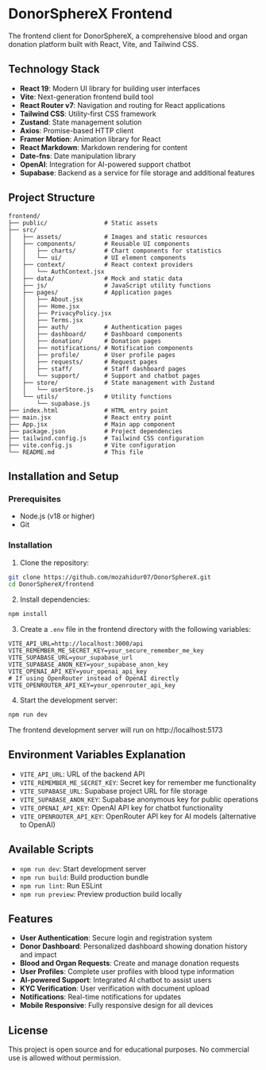 # DonorSphereX Frontend

The frontend client for DonorSphereX, a comprehensive blood and organ donation platform built with React, Vite, and Tailwind CSS.

## Technology Stack

- **React 19**: Modern UI library for building user interfaces
- **Vite**: Next-generation frontend build tool
- **React Router v7**: Navigation and routing for React applications
- **Tailwind CSS**: Utility-first CSS framework
- **Zustand**: State management solution
- **Axios**: Promise-based HTTP client
- **Framer Motion**: Animation library for React
- **React Markdown**: Markdown rendering for content
- **Date-fns**: Date manipulation library
- **OpenAI**: Integration for AI-powered support chatbot
- **Supabase**: Backend as a service for file storage and additional features

## Project Structure

```
frontend/
├── public/                # Static assets
├── src/
│   ├── assets/            # Images and static resources
│   ├── components/        # Reusable UI components
│   │   ├── charts/        # Chart components for statistics
│   │   └── ui/            # UI element components
│   ├── context/           # React context providers
│   │   └── AuthContext.jsx
│   ├── data/              # Mock and static data
│   ├── js/                # JavaScript utility functions
│   ├── pages/             # Application pages
│   │   ├── About.jsx
│   │   ├── Home.jsx
│   │   ├── PrivacyPolicy.jsx
│   │   ├── Terms.jsx
│   │   ├── auth/          # Authentication pages
│   │   ├── dashboard/     # Dashboard components
│   │   ├── donation/      # Donation pages
│   │   ├── notifications/ # Notification components
│   │   ├── profile/       # User profile pages
│   │   ├── requests/      # Request pages
│   │   ├── staff/         # Staff dashboard pages
│   │   └── support/       # Support and chatbot pages
│   ├── store/             # State management with Zustand
│   │   └── userStore.js
│   └── utils/             # Utility functions
│       └── supabase.js
├── index.html             # HTML entry point
├── main.jsx               # React entry point
├── App.jsx                # Main app component
├── package.json           # Project dependencies
├── tailwind.config.js     # Tailwind CSS configuration
├── vite.config.js         # Vite configuration
└── README.md              # This file
```

## Installation and Setup

### Prerequisites

- Node.js (v18 or higher)
- Git

### Installation

1. Clone the repository:
```bash
git clone https://github.com/mozahidur07/DonorSphereX.git
cd DonorSphereX/frontend
```

2. Install dependencies:
```bash
npm install
```

3. Create a `.env` file in the frontend directory with the following variables:
```
VITE_API_URL=http://localhost:3000/api
VITE_REMEMBER_ME_SECRET_KEY=your_secure_remember_me_key
VITE_SUPABASE_URL=your_supabase_url
VITE_SUPABASE_ANON_KEY=your_supabase_anon_key
VITE_OPENAI_API_KEY=your_openai_api_key
# If using OpenRouter instead of OpenAI directly
VITE_OPENROUTER_API_KEY=your_openrouter_api_key
```

4. Start the development server:
```bash
npm run dev
```

The frontend development server will run on http://localhost:5173

## Environment Variables Explanation

- `VITE_API_URL`: URL of the backend API
- `VITE_REMEMBER_ME_SECRET_KEY`: Secret key for remember me functionality
- `VITE_SUPABASE_URL`: Supabase project URL for file storage
- `VITE_SUPABASE_ANON_KEY`: Supabase anonymous key for public operations
- `VITE_OPENAI_API_KEY`: OpenAI API key for chatbot functionality
- `VITE_OPENROUTER_API_KEY`: OpenRouter API key for AI models (alternative to OpenAI)

## Available Scripts

- `npm run dev`: Start development server
- `npm run build`: Build production bundle
- `npm run lint`: Run ESLint
- `npm run preview`: Preview production build locally

## Features

- **User Authentication**: Secure login and registration system
- **Donor Dashboard**: Personalized dashboard showing donation history and impact
- **Blood and Organ Requests**: Create and manage donation requests
- **User Profiles**: Complete user profiles with blood type information
- **AI-powered Support**: Integrated AI chatbot to assist users
- **KYC Verification**: User verification with document upload
- **Notifications**: Real-time notifications for updates
- **Mobile Responsive**: Fully responsive design for all devices

## License

This project is open source and for educational purposes. No commercial use is allowed without permission.

